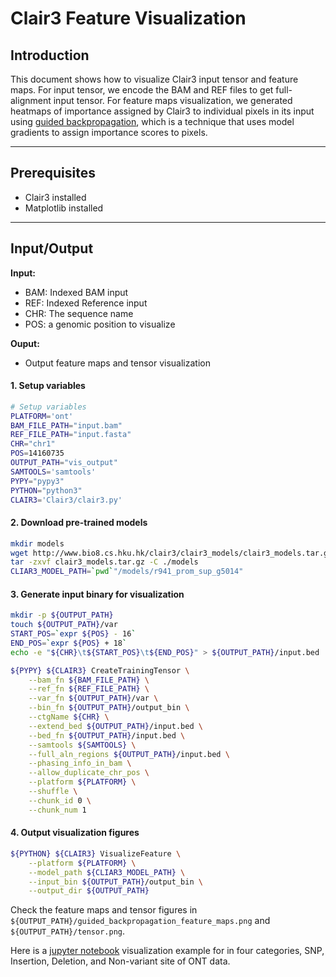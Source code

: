 # Clair3 Feature Visualization



## Introduction

This document shows how to visualize Clair3 input tensor and  feature maps. For input tensor, we encode the BAM and REF files to get full-alignment  input tensor. For feature maps visualization, we generated heatmaps of importance assigned by Clair3 to individual pixels in its input using [guided backpropagation](https://arxiv.org/abs/1311.2901), which is a technique that uses model gradients to assign importance scores to pixels. 

----

## Prerequisites

- Clair3 installed 
- Matplotlib installed

----

## Input/Output

**Input:**

- BAM: Indexed BAM input
- REF: Indexed Reference input
- CHR: The sequence name
- POS: a  genomic position to visualize 

**Ouput:**

- Output feature maps and tensor visualization

####  1. Setup variables

```bash
# Setup variables
PLATFORM='ont'
BAM_FILE_PATH="input.bam"
REF_FILE_PATH="input.fasta"
CHR="chr1"
POS=14160735
OUTPUT_PATH="vis_output"
SAMTOOLS='samtools'
PYPY="pypy3"
PYTHON="python3"
CLAIR3='Clair3/clair3.py'
```

####  2. Download pre-trained models

```bash
mkdir models
wget http://www.bio8.cs.hku.hk/clair3/clair3_models/clair3_models.tar.gz 
tar -zxvf clair3_models.tar.gz -C ./models
CLIAR3_MODEL_PATH=`pwd`"/models/r941_prom_sup_g5014"
```

#### 3.  Generate input binary for visualization

```bash
mkdir -p ${OUTPUT_PATH}
touch ${OUTPUT_PATH}/var
START_POS=`expr ${POS} - 16`
END_POS=`expr ${POS} + 18`
echo -e "${CHR}\t${START_POS}\t${END_POS}" > ${OUTPUT_PATH}/input.bed

${PYPY} ${CLAIR3} CreateTrainingTensor \
    --bam_fn ${BAM_FILE_PATH} \
    --ref_fn ${REF_FILE_PATH} \
    --var_fn ${OUTPUT_PATH}/var \
    --bin_fn ${OUTPUT_PATH}/output_bin \
    --ctgName ${CHR} \
    --extend_bed ${OUTPUT_PATH}/input.bed \
    --bed_fn ${OUTPUT_PATH}/input.bed \
    --samtools ${SAMTOOLS} \
    --full_aln_regions ${OUTPUT_PATH}/input.bed \
    --phasing_info_in_bam \
    --allow_duplicate_chr_pos \
    --platform ${PLATFORM} \
    --shuffle \
    --chunk_id 0 \
    --chunk_num 1
```

#### 4.  Output visualization figures

```bash
${PYTHON} ${CLAIR3} VisualizeFeature \
	--platform ${PLATFORM} \
    --model_path ${CLIAR3_MODEL_PATH} \
    --input_bin ${OUTPUT_PATH}/output_bin \
    --output_dir ${OUTPUT_PATH}
```

Check the feature maps and tensor figures in `${OUTPUT_PATH}/guided_backpropagation_feature_maps.png` and `${OUTPUT_PATH}/tensor.png`.

Here is a [jupyter notebook](https://github.com/HKU-BAL/Clair3/tree/feature_visualization/docs/feature_visualization.ipynb) visualization example for in four categories, SNP, Insertion, Deletion, and Non-variant site of ONT data.

